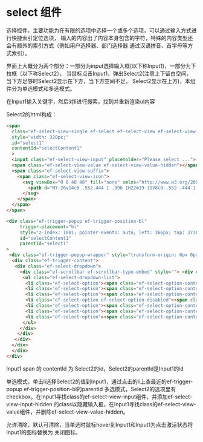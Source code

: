 # select 组件

选择控件，主要功能为在有限的选项中选择一个或多个选项，可以通过输入方式进行快捷索引定位选项，
输入的内容出了内容本身包含的字符，特殊的内容类型还会有额外的索引方式（例如用户选择器、部门选择器
通过汉语拼音、首字母等方式索引）。

界面上大概分为两个部分：一部分为input选择输入框(以下称Input1)，一部分为下拉框（以下称Select2），
当鼠标点击Input1，弹出Select2(注意上下留白空间，当下方足够时Select2显示在下方，当下方空间不足，
Select2显示在上方)，本组件分为单选模式和多选模式。

在Input1输入关键字，然后对li进行搜索，找到并重新渲染ul内容

Select2的html构成：

```html
<span
  class="ef-select-view-single ef-select ef-select-view ef-select-view-size-medium ef-select-view-search"
  style="width: 320px;"
  id="select1"
  contentId="selectContent1"
  >
  <input class="ef-select-view-input" placeholder="Please select ...">
  <span class="ef-select-view-value ef-select-view-value-hidden"></span>
  <span class="ef-select-view-suffix">
    <span class="ef-select-view-icon">
      <svg viewBox="0 0 48 48" fill="none" xmlns="http://www.w3.org/2000/svg" stroke="currentColor" class="ef-icon ef-icon-expand" stroke-width="4" stroke-linecap="butt" stroke-linejoin="miter" style="transform: rotate(-45deg);">
        <path d="M7 26v14c0 .552.444 1 .996 1H22m19-19V8c0-.552-.444-1-.996-1H26"></path>
      </svg>
    </span>
  </span>
</span>

<div class="ef-trigger-popup ef-trigger-position-bl"
     trigger-placement="bl"
     style="z-index: 1001; pointer-events: auto; left: 366px; top: 3736.31px; width: 320px; margin-top: 8px;"
     id="selectContent1"
     parentId="select1"
>
 <div class="ef-trigger-popup-wrapper" style="transform-origin: 0px 0px;">
  <div class="ef-trigger-content">
   <div class="ef-select-dropdown">
     <div class="ef-scrollbar ef-scrollbar-type-embed" style=""> <div class="ef-scrollbar-container ef-select-dropdown-list-wrapper">
      <ul class="ef-select-dropdown-list">
       <li class="ef-select-option"><span class="ef-select-option-content">Beijing</span></li>
       <li class="ef-select-option"><span class="ef-select-option-content">Shanghai</span></li>
       <li class="ef-select-option"><span class="ef-select-option-content">Guangzhou</span></li>
       <li class="ef-select-option ef-select-option-disabled"><span class="ef-select-option-content">Disabled</span></li>
       <li class="ef-select-option"><span class="ef-select-option-content">Shenzhen</span></li>
       <li class="ef-select-option"><span class="ef-select-option-content">Chengdu</span></li>
       <li class="ef-select-option"><span class="ef-select-option-content">Wuhan</span></li>
      </ul>
     </div>
    </div>
   </div>
  </div>
  </div>
</div>
```

Input1 span 的 contentId 为 Select2的id，Select2的parentId是Input1的id

单选模式，单击li选择Select2的值到Input1，通过点击的li上查最近的ef-trigger-popup ef-trigger-position-bl的parentId
多选模式，Select2的选项里有checkbox。在Input1寻找class的ef-select-view-input组件，并添加ef-select-view-input-hidden
的class以隐藏输入框，在Input1寻找class的ef-select-view-value组件，并删除ef-select-view-value-hidden。

允许清除，默认可清除，当单选时鼠标hover到Input1和Input1为点击激活状态将Input1的图标替换为
关闭图标。
